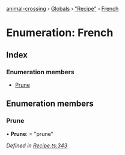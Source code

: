 [animal-crossing](../README.md) › [Globals](../globals.md) › ["Recipe"](../modules/_recipe_.md) › [French](_recipe_.french.md)

# Enumeration: French

## Index

### Enumeration members

* [Prune](_recipe_.french.md#prune)

## Enumeration members

###  Prune

• **Prune**: = "prune"

*Defined in [Recipe.ts:343](https://github.com/Norviah/animal-crossing/blob/e332c53/module/types/Recipe.ts#L343)*
